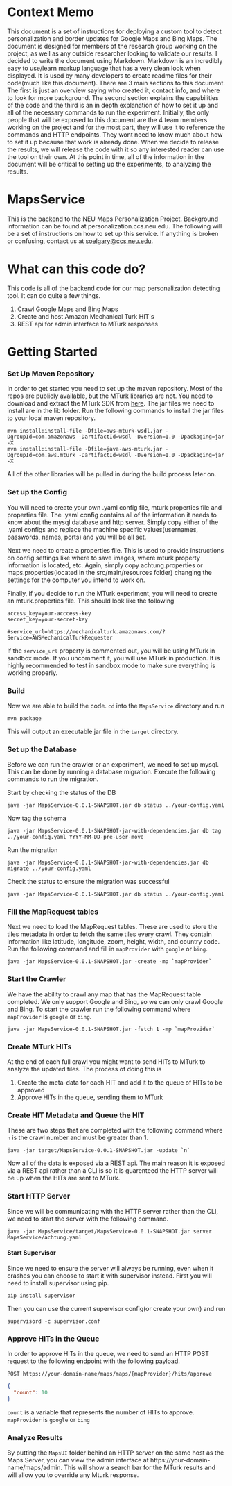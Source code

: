 Context Memo
============
This document is a set of instructions for deploying a custom tool to detect personalization and border updates for Google Maps and Bing Maps. The document is designed for members of the research group working on the project, as well as any outside researcher looking to validate our results. I decided to write the document using Markdown. Markdown is an incredibly easy to use/learn markup language that has a very clean look when displayed. It is used by many developers to create readme files for their code(much like this document). There are 3 main sections to this document. The first is just an overview saying who created it, contact info, and where to look for more background. The second section explains the capabilities of the code and the third is an in depth explanation of how to set it up and all of the necessary commands to run the experiment. Initially, the only people that will be exposed to this document are the 4 team members working on the project and for the most part, they will use it to reference the commands and HTTP endpoints. They wont need to know much about how to set it up because that work is already done. When we decide to release the results, we will release the code with it so any interested reader can use the tool on their own. At this point in time, all of the information in the document will be critical to setting up the experiments, to analyzing the results.


MapsService
===========

This is the backend to the NEU Maps Personalization Project. Background information can be found at personalization.ccs.neu.edu. The following will be a set of instructions on how to set up this service. If anything is broken or confusing, contact us at soelgary@ccs.neu.edu.

What can this code do?
======================

This code is all of the backend code for our map personalization detecting tool. It can do quite a few things.
1. Crawl Google Maps and Bing Maps
3. Create and host Amazon Mechanical Turk HIT's
4. REST api for admin interface to MTurk responses

Getting Started
===============

### Set Up Maven Repository

In order to get started you need to set up the maven repository. Most of the repos are publicly available, but the MTurk libraries are not. You need to download and extract the MTurk SDK from [here]("http://sourceforge.net/projects/mturksdk-java/"). The jar files we need to install are in the lib folder. Run the following commands to install the jar files to your local maven repository.

```
mvn install:install-file -Dfile=aws-mturk-wsdl.jar -DgroupId=com.amazonaws -DartifactId=wsdl -Dversion=1.0 -Dpackaging=jar -X
mvn install:install-file -Dfile=java-aws-mturk.jar -DgroupId=com.aws.mturk -DartifactId=wsdl -Dversion=1.0 -Dpackaging=jar -X
```

All of the other libraries will be pulled in during the build process later on.

### Set up the Config

You will need to create your own .yaml config file, mturk properties file and properties file. The .yaml config contains all of the information it needs to know about the mysql database and http server. Simply copy either of the .yaml configs and replace the machine specific values(usernames, passwords, names, ports) and you will be all set.

Next we need to create a properties file. This is used to provide instructions on config settings like where to save images, where mturk property information is located, etc. Again, simply copy achtung.properties or maps.properties(located in the src/main/resources folder) changing the settings for the computer you intend to work on.

Finally, if you decide to run the MTurk experiment, you will need to create an mturk.properties file. This should look like the following
```
access_key=your-acccess-key
secret_key=your-secret-key

#service_url=https://mechanicalturk.amazonaws.com/?Service=AWSMechanicalTurkRequester
```
If the ```service_url``` property is commented out, you will be using MTurk in sandbox mode. If you uncomment it, you will use MTurk in production. It is highly recommended to test in sandbox mode to make sure everything is working properly.

### Build

Now we are able to build the code. ```cd``` into the ```MapsService``` directory and run
```
mvn package
```

This will output an executable jar file in the ```target``` directory.

### Set up the Database

Before we can run the crawler or an experiment, we need to set up mysql. This can be done by running a database migration. Execute the following commands to run the migration.

Start by checking the status of the DB
```
java -jar MapsService-0.0.1-SNAPSHOT.jar db status ../your-config.yaml
```

Now tag the schema
```
java -jar MapsService-0.0.1-SNAPSHOT-jar-with-dependencies.jar db tag ../your-config.yaml YYYY-MM-DD-pre-user-move
```

Run the migration
```
java -jar MapsService-0.0.1-SNAPSHOT-jar-with-dependencies.jar db migrate ../your-config.yaml
```

Check the status to ensure the migration was successful
```
java -jar MapsService-0.0.1-SNAPSHOT.jar db status ../your-config.yaml
```

### Fill the MapRequest tables

Next we need to load the MapRequest tables. These are used to store the tiles metadata in order to fetch the same tiles every crawl. They contain information like latitude, longitude, zoom, height, width, and country code. Run the following command and fill in ```mapProvider``` with ```google``` or ```bing```.

```
java -jar MapsService-0.0.1-SNAPSHOT.jar -create -mp `mapProvider`
```

### Start the Crawler

We have the ability to crawl any map that has the MapRequest table completed. We only support Google and Bing, so we can only crawl Google and Bing. To start the crawler run the following command where ```mapProvider``` is ```google``` or ```bing```.

```
java -jar MapsService-0.0.1-SNAPSHOT.jar -fetch 1 -mp `mapProvider`
```

### Create MTurk HITs

At the end of each full crawl you might want to send HITs to MTurk to analyze the updated tiles. The process of doing this is
1. Create the meta-data for each HIT and add it to the queue of HITs to be approved
2. Approve HITs in the queue, sending them to MTurk

### Create HIT Metadata and Queue the HIT

These are two steps that are completed with the following command where ```n``` is the crawl number and must be greater than 1.

```
java -jar target/MapsService-0.0.1-SNAPSHOT.jar -update `n`
```

Now all of the data is exposed via a REST api. The main reason it is exposed via a REST api rather than a CLI is so it is guarenteed the HTTP server will be up when the HITs are sent to MTurk.

### Start HTTP Server

Since we will be communicating with the HTTP server rather than the CLI, we need to start the server with the following command.

```
java -jar MapsService/target/MapsService-0.0.1-SNAPSHOT.jar server MapsService/achtung.yaml
```

#### Start Supervisor

Since we need to ensure the server will always be running, even when it crashes you can choose to start it with supervisor instead. First you will need to install supervisor using pip.

```
pip install supervisor
```

Then you can use the current supervisor config(or create your own) and run

```
supervisord -c supervisor.conf
```

### Approve HITs in the Queue

In order to approve HITs in the queue, we need to send an HTTP POST request to the following endpoint with the following payload.
```
POST https://your-domain-name/maps/maps/{mapProvider}/hits/approve

```
```json
{
  "count": 10
}
```

```count``` is a variable that represents the number of HITs to approve.
```mapProvider``` is ```google``` or ```bing```

### Analyze Results
By putting the ```MapsUI``` folder behind an HTTP server on the same host as the Maps Server, you can view the admin interface at https://your-domain-name/maps/admin. This will show a search bar for the MTurk results and will allow you to override any Mturk response.
